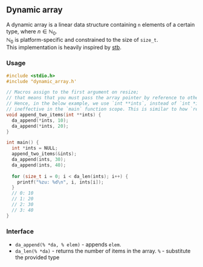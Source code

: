 ## Dynamic array

A dynamic array is a linear data structure containing `n` elements of a certain type, where $n\in\mathbb{N}_0$.  
$\mathbb{N}_0$ is platform-specific and constrained to the size of `size_t`.  
This implementation is heavily inspired by [stb](https://nothings.org/stb_ds/).


### Usage
```c
#include <stdio.h>
#include "dynamic_array.h'

// Macros assign to the first argument on resize;
// that means that you must pass the array pointer by reference to other functions. 
// Hence, in the below example, we use `int **ints`, instead of `int *ints`, which could make any changes (resize) to `ints`
// ineffective in the `main` function scope. This is similar to how `realloc` works.
void append_two_items(int **ints) {
  da_append(*ints, 10);
  da_append(*ints, 20);
}

int main() {
  int *ints = NULL;
  append_two_items(&ints);
  da_append(ints, 30);
  da_append(ints, 40);
  
  for (size_t i = 0; i < da_len(ints); i++) {
    printf("%zu: %d\n", i, ints[i]);
  }
  // 0: 10
  // 1: 20
  // 2: 30
  // 3: 40
}
```

### Interface
- `da_append(% *da, % elem)` - appends `elem`. 
- `da_len(% *da)` - returns the number of items in the array.
`%` - substitute the provided type

